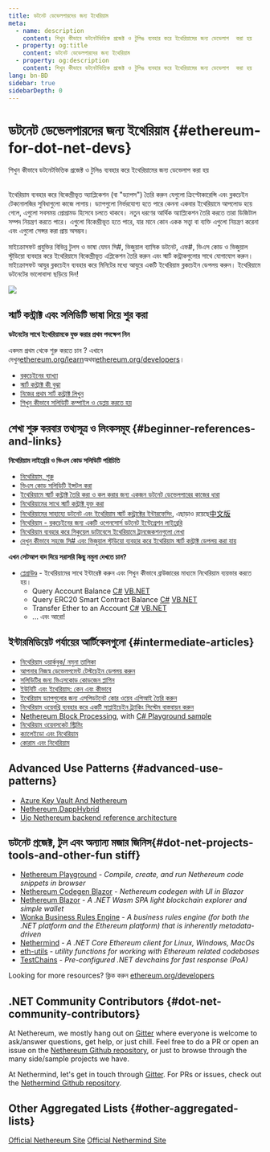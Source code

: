 ```yaml
---
title: ডটনেট ডেভেলপারদের জন্য ইথেরিয়াম
meta:
  - name: description
    content: শিখুন কীভাবে ডটনেটভিত্তিক প্রজেক্ট ও টুলিঙ ব্যবহার করে ইথেরিয়ামের জন্য ডেভেলাপ  করা হয়
  - property: og:title
    content: ডটনেট ডেভেলপারদের জন্য ইথেরিয়াম
  - property: og:description
    content: শিখুন কীভাবে ডটনেটভিত্তিক প্রজেক্ট ও টুলিঙ ব্যবহার করে ইথেরিয়ামের জন্য ডেভেলাপ  করা হয়
lang: bn-BD
sidebar: true
sidebarDepth: 0
---
```


# ডটনেট ডেভেলপারদের জন্য ইথেরিয়াম {#ethereum-for-dot-net-devs}

<div class="featured">শিখুন কীভাবে ডটনেটভিত্তিক প্রজেক্ট ও টুলিঙ ব্যবহার করে ইথেরিয়ামের জন্য ডেভেলাপ করা হয়</div><br>

ইথেরিয়াম ব্যবহার করে বিকেন্দ্রীভূত অ্যাপ্লিকেশন (বা "ড্যাপস") তৈরি করুন যেগুলো ক্রিপ্টোকারেন্সি এবং ব্লকচেইন টেকনোলজির সুবিধাগুলো কাজে লাগায়। ড্যাপগুলো নির্ভরযোগ্য হতে পারে কেননা একবার ইথেরিয়ামে আপলোড হয়ে গেলে, এগুলো সবসময় প্রোগ্রামড হিসেবে চলতে থাকবে। নতুন ধরণের আর্থিক অ্যাপ্লিকেশন তৈরি করতে তারা ডিজিটাল সম্পদ নিয়ন্ত্রণ করতে পারে। এগুলো বিকেন্দ্রীভূত হতে পারে, যার মানে কোন একক সত্ত্বা বা ব্যক্তি এগুলো নিয়ন্ত্রণ করেনা এবং এগুলো সেন্সর করা প্রায় অসম্ভব।

মাইক্রোসফট প্রযুক্তির বিভিন্ন টুলস ও ভাষা যেমন সি#, ভিজুয়াল ব্যাসিক ডটনেট, এফ#, ভিএস কোড ও ভিজুয়াল স্টুডিয়ো ব্যবহার করে ইথেরিয়ামে বিকেন্দ্রীভূত এপ্লিকেশন তৈরি করুন এবং স্মার্ট কন্ট্রাকগুলোর সাথে যোগাযোগ করুন। মাইক্রোসফট আযুর ব্লকচেইন ব্যবহার করে মিনিটের মধ্যে আযুরে একটি ইথেরিয়াম ব্লকচেইন ডেপলয় করুন। ইথেরিয়ামে ডটনেটের ভালোবাসা ছড়িয়ে দিন!

<img src="https://raw.githubusercontent.com/Nethereum/Nethereum/master/logos/logo192x192t.png" />

## স্মার্ট কন্ট্রাক্ট এবং সলিডিটি ভাষা দিয়ে শুর করা

**ডটনেটের সাথে ইথেরিয়ামকে যুক্ত করার প্রথম পদক্ষেপ নিন**

একদম প্রথম থেকে শুরু করতে চান ? এখানে দেখুন[ethereum.org/learn](/bn/learn/)অথবা[ethereum.org/developers](/developers/)।

- [ব্লকচেইনের ব্যাখ্যা](https://kauri.io/article/d55684513211466da7f8cc03987607d5/blockchain-explained)
- [স্মার্ট কন্ট্রাক্ট কী বুঝা](https://kauri.io/article/e4f66c6079e74a4a9b532148d3158188/ethereum-101-part-5-the-smart-contract)
- [নিজের প্রথম সার্ট কন্ট্রাক্ট লিখুন](https://kauri.io/article/124b7db1d0cf4f47b414f8b13c9d66e2/remix-ide-your-first-smart-contract)
- [শিখুন কীভাবে সলিডিটি কম্পাইল ও ডেপ্লয় করতে হয়](https://kauri.io/article/973c5f54c4434bb1b0160cff8c695369/understanding-smart-contract-compilation-and-deployment)

## শেখা শুরু করবার তথ্যসূত্র ও লিংকসমূহ {#beginner-references-and-links}

**নিথেরিয়াম লাইব্রেরি ও ভিএস কোড সলিডিটি পরিচিতি**

- [নিথেরিয়াম, শুরু](https://docs.nethereum.com/en/latest/getting-started/)
- [ভিএস কোড সলিডিটি ইন্সটল করা](https://marketplace.visualstudio.com/items?itemName=JuanBlanco.solidity)
- [ইথেরিয়ামে স্মার্ট কন্ট্রাক্ট তৈরি করা ও কল করার জন্য একজন ডটনেট ডেভেলপারের কাজের ধারা](https://medium.com/coinmonks/a-net-developers-workflow-for-creating-and-calling-ethereum-smart-contracts-44714f191db2)
- [নিথেরিয়ামের সাথে স্মার্ট কন্ট্রাক্ট যুক্ত করা](https://kauri.io/article/b54334b0695342c1bbe161c4c4467b50/smart-contracts-integration-with-nethereum)
- [নিথেরিয়ামের সাহায্যে ডটনেট এবং ইথেরিয়াম স্মার্ট কন্ট্রাক্টের ইন্টারফেসিং](https://medium.com/my-blockchain-development-daily-journey/interfacing-net-and-ethereum-blockchain-smart-contracts-with-nethereum-2fa3729ac933), এছাড়াও রয়েছে[中文版](https://medium.com/my-blockchain-development-daily-journey/%E4%BD%BF%E7%94%A8nethereum%E9%80%A3%E6%8E%A5-net%E5%92%8C%E4%BB%A5%E5%A4%AA%E7%B6%B2%E5%8D%80%E5%A1%8A%E9%8F%88%E6%99%BA%E8%83%BD%E5%90%88%E7%B4%84-4a96d35ad1e1)
- [নিথেরিয়াম - ব্লকচেইনের জন্য একটি ওপেনসোর্স ডটনেট ইন্টেগ্রেশন লাইব্রেরি](https://kauri.io/article/d15dfd4903f149cdb84b3ce666103b52/v1/nethereum-an-open-source-.net-integration-library-for-blockchain)
- [নিথেরিয়াম ব্যবহার করে সিকুয়েল ডাটাবেসে ইথেরিয়ামে ট্রানজেকশনগুলো লেখা](https://medium.com/coinmonks/writing-ethereum-transactions-to-sql-database-using-nethereum-fd94e0e4fa36)
- [দেখুন কীভাবে সহজে সি# এবং ভিজুয়াল স্টুডিয়ো ব্যবহার করে ইথেরিয়াম স্মার্ট কন্ট্রাক্ট ডেপলয় করা যায়](https://koukia.ca/deploy-ethereum-smart-contracts-using-c-and-visualstudio-5be188ae928c) <br>

**এখন সেটআপ বাদ দিয়ে সরাসরি কিছু নমুনা দেখতে চান?**

- [প্লেগ্রাউণ্ড](http://playground.nethereum.com/) - ইথেরিয়ামের সাথে ইন্টারেক্ট করুন এবং শিখুন কীভাবে ব্রাউজারের মাধ্যমে নিথেরিয়াম ব্যয়ভার করতে হয়।
  - Query Account Balance [C#](http://playground.nethereum.com/csharp/id/1001) [VB.NET](http://playground.nethereum.com/vb/id/2001)
  - Query ERC20 Smart Contract Balance [C#](http://playground.nethereum.com/csharp/id/1005) [VB.NET](http://playground.nethereum.com/vb/id/2004)
  - Transfer Ether to an Account [C#](http://playground.nethereum.com/csharp/id/1003) [VB.NET](http://playground.nethereum.com/vb/id/2003)
  - ... এবং আরো!

## ইন্টারমিডিয়েট পর্যায়ের আর্টিকেলগুলো {#intermediate-articles}

- [নিথেরিয়াম ওয়ার্কবুক/ নমুনা তালিকা](http://docs.nethereum.com/en/latest/Nethereum.Workbooks/docs/)
- [আপনার নিজস্ব ডেভেলপমেন্ট টেস্টচেইন ডেপলয় করুন](https://github.com/Nethereum/Testchains)
- [সলিডিটির জন্য ভিএসকোড কোডজেন প্লাগিন](https://docs.nethereum.com/en/latest/nethereum-codegen-vscodesolidity/)
- [ইউনিটি এবং ইথেরিয়াম: কেন এবং কীভাবে](https://www.raywenderlich.com/5509-unity-and-ethereum-why-and-how)
- [ইথেরিয়াম ড্যাপগুলোর জন্য এসপিডটনেট কোর ওয়েব এপিআই তৈরি করুন](https://tech-mint.com/create-asp-net-core-web-api-for-ethereum-dapps/)
- [নিথেরিয়াম ওয়েবথ্রি ব্যবহার করে একটি সাপ্লাইচেইন ট্র্যাকিং সিস্টেম বাস্তবায়ন করুন](http://blog.pomiager.com/post/using-nethereum-web3-to-implement-a-supply-chain-traking-system4)
- [Nethereum Block Processing](https://nethereum.readthedocs.io/en/latest/nethereum-block-processing-detail/), with [C# Playground sample](http://playground.nethereum.com/csharp/id/1025)
- [নিথেরিয়াম ওয়েবসকেট স্ট্রিমিং](https://nethereum.readthedocs.io/en/latest/nethereum-subscriptions-streaming/)
- [ক্যালেইডো এবং নিথেরিয়াম](https://kaleido.io/kaleido-and-nethereum/)
- [কোরাম এবং নিথেরিয়াম](https://github.com/Nethereum/Nethereum/blob/master/src/Nethereum.Quorum/README.md)

## Advanced Use Patterns {#advanced-use-patterns}

- [Azure Key Vault And Nethereum](https://github.com/Azure-Samples/bc-community-samples/tree/master/akv-nethereum)
- [Nethereum.DappHybrid](https://github.com/Nethereum/Nethereum.DappHybrid)
- [Ujo Nethereum backend reference architecture](https://docs.nethereum.com/en/latest/nethereum-ujo-backend-sample/)

## ডটনেট প্রজেক্ট, টুল এবং অন্যান্য মজার জিনিস{#dot-net-projects-tools-and-other-fun stiff}

- [Nethereum Playground](http://playground.nethereum.com/) - _Compile, create, and run Nethereum code snippets in browser_
- [Nethereum Codegen Blazor](https://github.com/Nethereum/Nethereum.CodeGen.Blazor) - _Nethereum codegen with UI in Blazor_
- [Nethereum Blazor](https://github.com/Nethereum/NethereumBlazor) - _A .NET Wasm SPA light blockchain explorer and simple wallet_
- [Wonka Business Rules Engine](https://docs.nethereum.com/en/latest/wonka/) - _A business rules engine (for both the .NET platform and the Ethereum platform) that is inherently metadata-driven_
- [Nethermind](https://github.com/NethermindEth/nethermind) - _A .NET Core Ethereum client for Linux, Windows, MacOs_
- [eth-utils](https://github.com/ethereum/eth-utils/) - _utility functions for working with Ethereum related codebases_
- [TestChains](https://github.com/Nethereum/TestChains) - _Pre-configured .NET devchains for fast response (PoA)_

Looking for more resources? ক্লিক করুন [ethereum.org/developers](/bn/developers/)

## .NET Community Contributors {#dot-net-community-contributors}

At Nethereum, we mostly hang out on [Gitter](https://gitter.im/Nethereum/Nethereum) where everyone is welcome to ask/answer questions, get help, or just chill. Feel free to do a PR or open an issue on the [Nethereum Github repository](https://github.com/Nethereum), or just to browse through the many side/sample projects we have.

At Nethermind, let's get in touch through [Gitter](https://gitter.im/nethermindeth/nethermind). For PRs or issues, check out the [Nethermind Github repository](https://github.com/NethermindEth/nethermind).

## Other Aggregated Lists {#other-aggregated-lists}

[Official Nethereum Site](https://nethereum.com/) [Official Nethermind Site](https://nethermind.io/)

